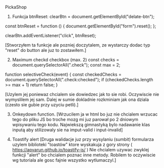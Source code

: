 PickaShop
1. Funkcja btnReset:
clearBtn = document.getElementById("delate-btn");

const btnReset = function () { document.getElementById("form").reset(); };

clearBtn.addEventListener("click", btnReset);

[Stworzyłem ta funkcje ale pozniej doczytalem, ze wystarczy dodac typ "reset" do button ale juz to zostawiłem.]

2. Maximum checkd checkbox (max. 2)
const checks = document.querySelectorAll(".check"); const max = 2;

function selectiveCheck(event) { const checkedChecks = document.querySelectorAll(".check:checked"); if (checkedChecks.length >= max + 1) return false; }

[Uzylem jej poniewaz chcialem sie dowiedzec jak to sie robi. Oczywiscie nie wymyslilem jej sam. Dalej w sumie dokladnie rozkminiam jak ona dziala (czesto sie gubie przy uzyciu petli).]

3. Onkeydown function.
[Wrzucilem ja w html bo juz nie chcialem wrzucac tego do pliku JS bo troche mozg mi juz parował po 2 dniowym wpisywaniu tego kodu. Najwiekszą gimnastyką bylo nadawanie klas inputą aby stilizowaly sie na imput-valid i input-invalid]

4. Toastify alert
[Druga walidacje juz przy wysylaniu (sumbit) formularza uzylem biblioteki "toastów" ktore wyskakuja z gory strony ( https://apvarun.github.io/toastify-js/ ) Nie chcialem uzywac zwyklej funkcji "alert" bo chcialem poznac inne metody. Robilem to oczywiscie wg tutoriala ale gosc fajnie wszystko wytlumaczyl.]